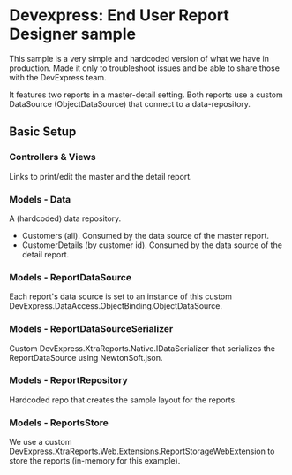 # Devexpress: End User Report Designer sample
This sample is a very simple and hardcoded version of what we have in production.
Made it only to troubleshoot issues and be able to share those with the DevExpress team.

It features two reports in a master-detail setting.
Both reports use a custom DataSource (ObjectDataSource) that connect to a data-repository.  

## Basic Setup
### Controllers & Views
Links to print/edit the master and the detail report.

### Models - Data
A (hardcoded) data repository. 
  -  Customers (all). Consumed by the data source of the master report.
  -  CustomerDetails (by customer id). Consumed by the data source of the detail report.

### Models - ReportDataSource
Each report's data source is set to an instance of this custom DevExpress.DataAccess.ObjectBinding.ObjectDataSource.

### Models - ReportDataSourceSerializer
Custom DevExpress.XtraReports.Native.IDataSerializer that serializes the ReportDataSource using NewtonSoft.json.

### Models - ReportRepository
Hardcoded repo that creates the sample layout for the reports.

### Models - ReportsStore
We use a custom DevExpress.XtraReports.Web.Extensions.ReportStorageWebExtension to store the reports (in-memory for this example).